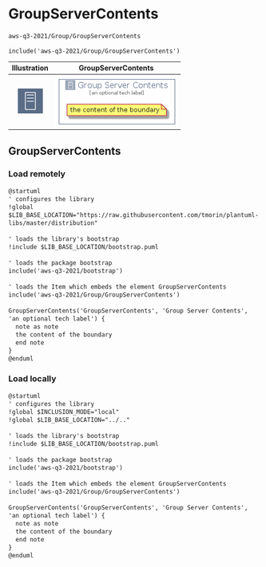 # GroupServerContents


```text
aws-q3-2021/Group/GroupServerContents
```

```text
include('aws-q3-2021/Group/GroupServerContents')
```



| Illustration | GroupServerContents |
| :---: | :---: |
| ![illustration for Illustration](../../aws-q3-2021/Resource/GroupIcons/ServerContents.png) | ![illustration for GroupServerContents](../../aws-q3-2021/Group/GroupServerContents.Local.png) |




## GroupServerContents

### Load remotely
```plantuml
@startuml
' configures the library
!global $LIB_BASE_LOCATION="https://raw.githubusercontent.com/tmorin/plantuml-libs/master/distribution"

' loads the library's bootstrap
!include $LIB_BASE_LOCATION/bootstrap.puml

' loads the package bootstrap
include('aws-q3-2021/bootstrap')

' loads the Item which embeds the element GroupServerContents
include('aws-q3-2021/Group/GroupServerContents')

GroupServerContents('GroupServerContents', 'Group Server Contents', 'an optional tech label') {
  note as note
  the content of the boundary
  end note
}
@enduml
```

### Load locally
```plantuml
@startuml
' configures the library
!global $INCLUSION_MODE="local"
!global $LIB_BASE_LOCATION="../.."

' loads the library's bootstrap
!include $LIB_BASE_LOCATION/bootstrap.puml

' loads the package bootstrap
include('aws-q3-2021/bootstrap')

' loads the Item which embeds the element GroupServerContents
include('aws-q3-2021/Group/GroupServerContents')

GroupServerContents('GroupServerContents', 'Group Server Contents', 'an optional tech label') {
  note as note
  the content of the boundary
  end note
}
@enduml
```

